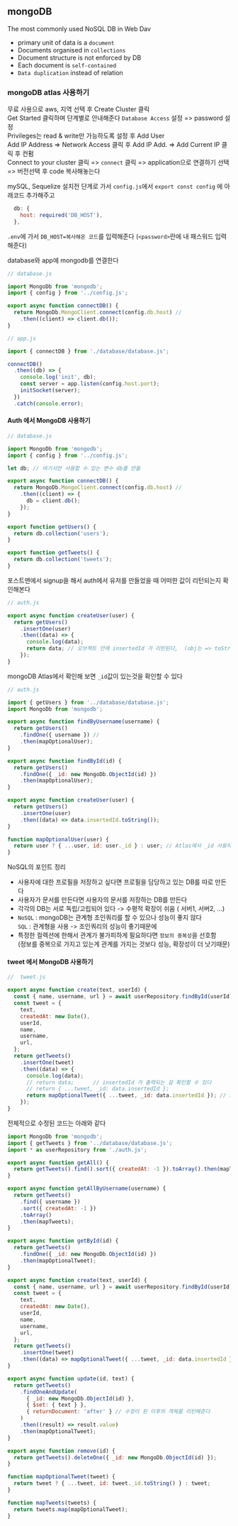## mongoDB

The most commonly used NoSQL DB in Web Dav

- primary unit of data is a `document`
- Documents organised in `collections`
- Document structure is not enforced by DB
- Each document is `self-contained`
- `Data duplication` instead of relation

### mongoDB atlas 사용하기

무료 사용으로 aws, 지역 선택 후 Create Cluster 클릭  
Get Started 클릭하며 단계별로 안내해준다 `Database Access` 설정 => password 설정  
Privileges는 read & write만 가능하도록 설정 후 Add User  
Add IP Address => Network Access 클릭 후 Add IP Add. => Add Current IP 클릭 후 컨펌  
Connect to your cluster 클릭 => `connect` 클릭 => application으로 연결하기 선택 => 버전선택 후 code 복사해놓는다

mySQL, Sequelize 설치전 단계로 가서 `config.js`에서 `export const config` 에 아래코드 추가해주고

```js
  db: {
    host: required('DB_HOST'),
  },
```

`.env`에 가서 `DB_HOST=복사해온 코드`를 입력해준다 (`<password>`란에 내 패스워드 입력해준다)

database와 app에 mongodb를 연결한다

```js
// database.js

import MongoDb from 'mongodb';
import { config } from '../config.js';

export async function connectDB() {
  return MongoDb.MongoClient.connect(config.db.host) //
    .then((client) => client.db());
}
```

```js
// app.js

import { connectDB } from './database/database.js';

connectDB()
  .then((db) => {
    console.log('init', db);
    const server = app.listen(config.host.port);
    initSocket(server);
  })
  .catch(console.error);
```

#### Auth 에서 MongoDB 사용하기

```js
// database.js

import MongoDb from 'mongodb';
import { config } from '../config.js';

let db; // 여기서만 사용할 수 있는 변수 db를 만듦

export async function connectDB() {
  return MongoDb.MongoClient.connect(config.db.host) //
    .then((client) => {
      db = client.db();
    });
}

export function getUsers() {
  return db.collection('users');
}

export function getTweets() {
  return db.collection('tweets');
}
```

포스트맨에서 signup을 해서 auth에서 유저를 만들었을 때 어떠한 값이 리턴되는지 확인해본다

```js
// auth.js

export async function createUser(user) {
  return getUsers()
    .insertOne(user)
    .then((data) => {
      console.log(data);
      return data; // 오브젝트 안에 insertedId 가 리턴된다,  (obj는 => toString으로 변환해서 사용한다)
    });
}
```

mongoDB Atlas에서 확인해 보면 `_id`값이 있는것을 확인할 수 있다

```js
// auth.js

import { getUsers } from '../database/database.js';
import MongoDb from 'mongodb';

export async function findByUsername(username) {
  return getUsers()
    .findOne({ username }) //
    .then(mapOptionalUser);
}

export async function findById(id) {
  return getUsers()
    .findOne({ _id: new MongoDb.ObjectId(id) })
    .then(mapOptionalUser);
}

export async function createUser(user) {
  return getUsers()
    .insertOne(user)
    .then((data) => data.insertedId.toString());
}

function mapOptionalUser(user) {
  return user ? { ...user, id: user._id } : user; // Atlas에서 _id 사용하므로 _id와 기존의 어플리케이션에서 필요한 id를 추가해준다
}
```

NoSQL의 포인트 정리

- 사용자에 대한 프로필을 저장하고 싶다면 프로필을 담당하고 있는 DB를 따로 만든다
- 사용자가 문서를 만든다면 사용자의 문서를 저장하는 DB를 만든다
- 각각의 DB는 서로 독립/고립되어 있다 -> 수평적 확장이 쉬움 ( 서버1, 서버2, ...)
- `NoSQL` : mongoDB는 관계형 조인쿼리를 할 수 있으나 성능이 좋지 않다  
  `SQL` : 관계형을 사용 -> 조인쿼리의 성능이 좋기때문에
- 특정한 컬렉션에 한해서 관계가 불가피하게 필요하다면 `정보의 중복성`을 선호함  
  (정보를 중복으로 가지고 있는게 관계를 가지는 것보다 성능, 확장성이 더 낫기때문)

#### tweet 에서 MongoDB 사용하기

```js
//  tweet.js

export async function create(text, userId) {
  const { name, username, url } = await userRepository.findById(userId);
  const tweet = {
    text,
    createdAt: new Date(),
    userId,
    name,
    username,
    url,
  };
  return getTweets()
    .insertOne(tweet)
    .then((data) => {
      console.log(data);
      // return data;      // insertedId 가 출력되는 걸 확인할 수 있다
      // return { ...tweet, _id: data.insertedId };
      return mapOptionalTweet({ ...tweet, _id: data.insertedId }); // id가 자동으로 추가될 수 있게 함수를 만들어 전달한다
    });
}
```

전체적으로 수정된 코드는 아래와 같다

```js
import MongoDb from 'mongodb';
import { getTweets } from '../database/database.js';
import * as userRepository from './auth.js';

export async function getAll() {
  return getTweets().find().sort({ createdAt: -1 }).toArray().then(mapTweets);
}

export async function getAllByUsername(username) {
  return getTweets()
    .find({ username })
    .sort({ createdAt: -1 })
    .toArray()
    .then(mapTweets);
}

export async function getById(id) {
  return getTweets()
    .findOne({ _id: new MongoDb.ObjectId(id) })
    .then(mapOptionalTweet);
}

export async function create(text, userId) {
  const { name, username, url } = await userRepository.findById(userId);
  const tweet = {
    text,
    createdAt: new Date(),
    userId,
    name,
    username,
    url,
  };
  return getTweets()
    .insertOne(tweet)
    .then((data) => mapOptionalTweet({ ...tweet, _id: data.insertedId }));
}

export async function update(id, text) {
  return getTweets()
    .findOneAndUpdate(
      { _id: new MongoDb.ObjectId(id) },
      { $set: { text } },
      { returnDocument: 'after' } // 수정이 된 이후의 객체를 리턴해준다
    )
    .then((result) => result.value)
    .then(mapOptionalTweet);
}

export async function remove(id) {
  return getTweets().deleteOne({ _id: new MongoDb.ObjectId(id) });
}

function mapOptionalTweet(tweet) {
  return tweet ? { ...tweet, id: tweet._id.toString() } : tweet;
}

function mapTweets(tweets) {
  return tweets.map(mapOptionalTweet);
}
```

